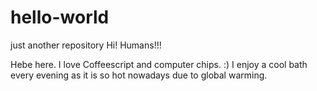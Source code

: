 # hello-world
just another repository
Hi! Humans!!!

Hebe here. I love Coffeescript and computer chips. :)
I enjoy a cool bath every evening as it is so hot nowadays due to global warming.
